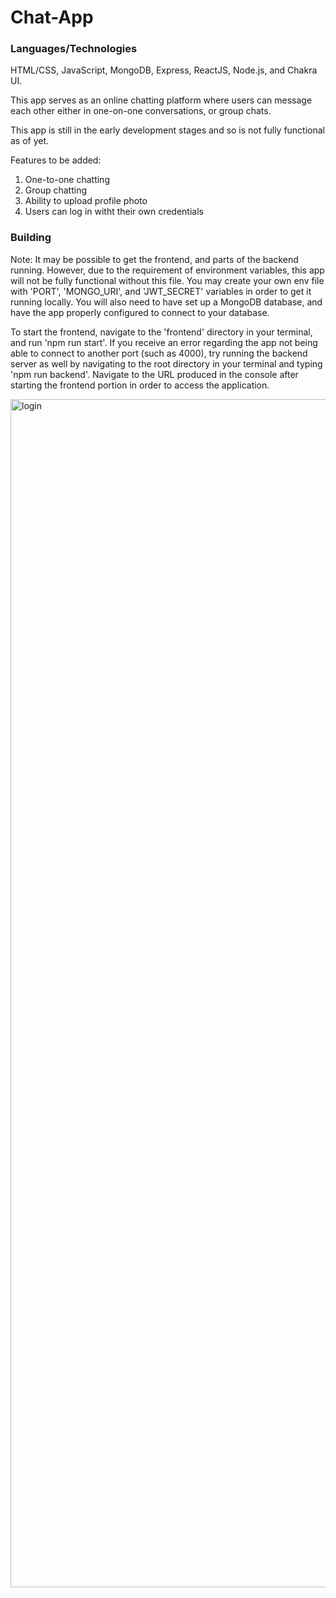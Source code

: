 # Chat-App

### Languages/Technologies

HTML/CSS, JavaScript, MongoDB, Express, ReactJS, Node.js, and Chakra UI.

This app serves as an online chatting platform where users can message each other either in one-on-one conversations, or group chats.

This app is still in the early development stages and so is not fully functional as of yet.

Features to be added:

1. One-to-one chatting
2. Group chatting
3. Ability to upload profile photo
4. Users can log in witht their own credentials

### Building

Note:
It may be possible to get the frontend, and parts of the backend running. However, due to the requirement of environment variables, this app will not be fully functional without this file. You may create your own env file with 'PORT', 'MONGO_URI', and 'JWT_SECRET' variables in order to get it running locally. You will also need to have set up a MongoDB database, and have the app properly configured to connect to your database.

To start the frontend, navigate to the 'frontend' directory in your terminal, and run 'npm run start'. If you receive an error regarding the app not being able to connect to another port (such as 4000), try running the backend server as well by navigating to the root directory in your terminal and typing 'npm run backend'. Navigate to the URL produced in the console after starting the frontend portion in order to access the application.

<img width="1901" alt="login" src="https://user-images.githubusercontent.com/72053963/189711658-0c5c1a17-a769-40f5-a2e4-cb3a33d60df0.png">
